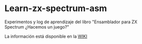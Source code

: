# Learn-zx-spectrum-asm
Experimentos y log de aprendizaje del libro "Ensamblador para ZX Spectrum ¿Hacemos un juego?"

La información está disponible en la [WIKI](https://github.com/Obijuan/Learn-zx-spectrum-asm/wiki)
